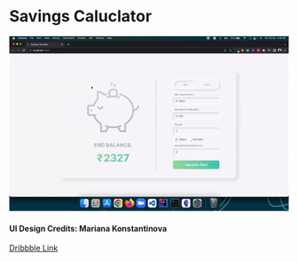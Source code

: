 # Savings Caluclator

![](output.gif)

#### UI Design Credits: <b>Mariana Konstantinova</b>

<a href="https://dribbble.com/shots/11128318-Savings-Calculator-Concept">Dribbble Link</a>

